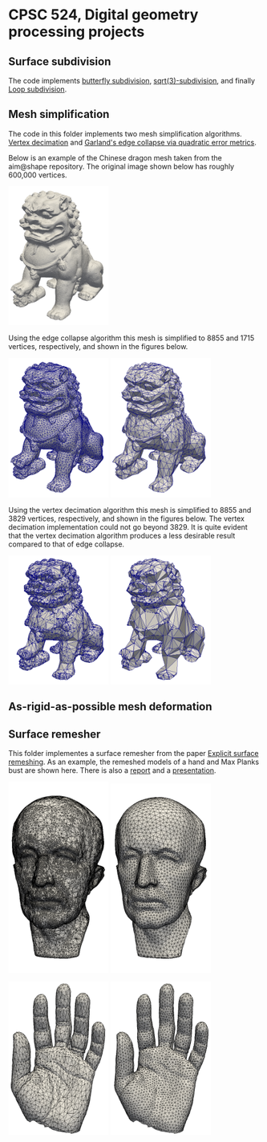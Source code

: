 # CPSC 524, Digital geometry processing projects

## Surface subdivision

The code implements [butterfly
subdivision](http://citeseerx.ist.psu.edu/viewdoc/download?doi=10.1.1.133.8925&rep=rep1&type=pdf),
[sqrt(3)-subdivision](https://www.graphics.rwth-aachen.de/media/papers/sqrt31.pdf),
and finally [Loop
subdivision](https://people.eecs.berkeley.edu/~sequin/CS284/TEXT/loop87.pdf).

## Mesh simplification

The code in this folder implements two mesh simplification
algorithms. [Vertex
decimation](http://citeseerx.ist.psu.edu/viewdoc/download?doi=10.1.1.492.2840&rep=rep1&type=pdf)
and [Garland's edge collapse via quadratic error
metrics](https://www.ri.cmu.edu/pub_files/pub2/garland_michael_1997_1/garland_michael_1997_1.pdf).

Below is an example of the Chinese dragon mesh taken from the
aim@shape repository. The original image shown below has roughly 600,000 vertices.

<img src="./demo/simplification-dragon.png"
width="200"/>

Using the edge collapse algorithm this mesh is simplified to 8855 and
1715 vertices, respectively, and shown in the figures below.

<img src="./demo/simplification-edge-collapse-dragon-8855.png"
width="200"/>
<img src="./demo/simplification-edge-collapse-dragon-1715.png"
width="200"/>

Using the vertex decimation algorithm this mesh is simplified to 8855
and 3829 vertices, respectively, and shown in the figures below. The
vertex decimation implementation could not go beyond 3829. It is quite
evident that the vertex decimation algorithm produces a less desirable
result compared to that of edge collapse.

<img src="./demo/simplification-vertex-decimation-dragon-8855.png"
width="200"/>
<img src="./demo/simplification-vertex-decimation-dragon-3829.png"
width="200" />


## As-rigid-as-possible mesh deformation

## Surface remesher

This folder implementes a surface remesher from the paper [ Explicit
surface
remeshing](http://www.cs.technion.ac.il/%7Egotsman/AmendedPubl/SGP/SGP03.pdf).
As an example, the remeshed models of a hand and Max Planks bust are
shown here. There is also a [report](./demo/dgp.pdf) and a
[presentation](./demo/dgp_pres.pdf).

<img src="./demo/remesher-maxplank-before.png" width="200"/> <img
src="./demo/remesher-maxplank-after.png" width="200"/>

<img src="./demo/remesher-hand-before.png"
width="200"/>
<img src="./demo/remesher-hand-after.png"
width="200"/>
